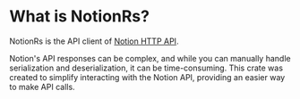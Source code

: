 # What is NotionRs?

NotionRs is the API client of [Notion HTTP API](https://developers.notion.com/).

Notion's API responses can be complex, and while you can manually handle serialization and deserialization, it can be time-consuming. This crate was created to simplify interacting with the Notion API, providing an easier way to make API calls.
